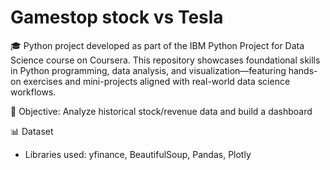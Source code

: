 # Gamestop stock vs Tesla
🎓 Python project developed as part of the IBM Python Project for Data Science course on Coursera. 
This repository showcases foundational skills in Python programming, data analysis, and 
visualization—featuring hands-on exercises and mini-projects aligned with real-world data science workflows.

🎯 Objective:
 Analyze historical stock/revenue data and build a dashboard

📊 Dataset
* Libraries used: yfinance, BeautifulSoup, Pandas, Plotly

